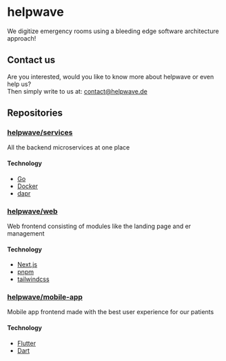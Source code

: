 # helpwave
We digitize emergency rooms using a bleeding edge software architecture approach!

## Contact us
Are you interested, would you like to know more about helpwave or even help us?  
Then simply write to us at: [contact@helpwave.de](mailto:contact@helpwave.de)

## Repositories
### [helpwave/services](https://github.com/helpwave/services)
All the backend microservices at one place
#### Technology
- [Go](https://go.dev/)
- [Docker](https://www.docker.com/)
- [dapr](https://dapr.io/)

### [helpwave/web](https://github.com/helpwave/web) 
Web frontend consisting of modules like the landing page and er management
#### Technology
- [Next.js](https://nextjs.org/)
- [pnpm](https://pnpm.io/)
- [tailwindcss](https://tailwindcss.com/)

### [helpwave/mobile-app](https://github.com/helpwave/mobile-app)
Mobile app frontend made with the best user experience for our patients
#### Technology
- [Flutter](https://flutter.dev/)
- [Dart](https://dart.dev/)


